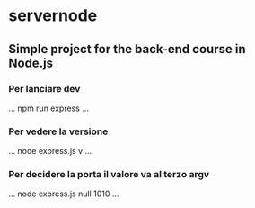 # servernode
## Simple project for the back-end course in Node.js

### Per lanciare dev
...
npm run express
...

### Per vedere la versione
...
node express.js v
...

### Per decidere la porta il valore va al terzo argv
...
node express.js null 1010
...